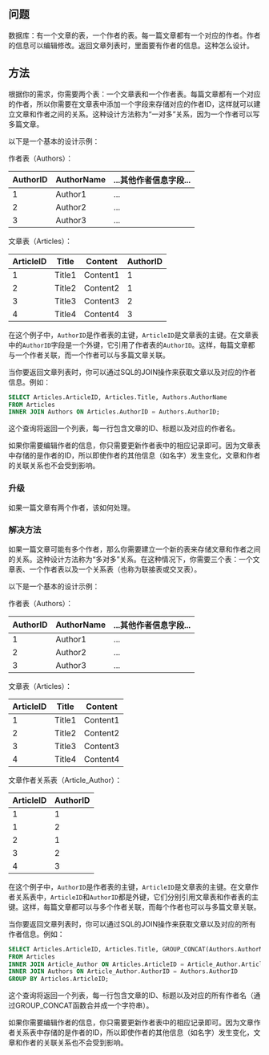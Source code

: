 ## 问题

数据库：有一个文章的表，一个作者的表。每一篇文章都有一个对应的作者。作者的信息可以编辑修改。返回文章列表时，里面要有作者的信息。这种怎么设计。

## 方法

根据你的需求，你需要两个表：一个文章表和一个作者表。每篇文章都有一个对应的作者，所以你需要在文章表中添加一个字段来存储对应的作者ID，这样就可以建立文章和作者之间的关系。这种设计方法称为“一对多”关系，因为一个作者可以写多篇文章。

以下是一个基本的设计示例：

作者表（Authors）：

| AuthorID | AuthorName | ...其他作者信息字段... |
| -------- | ---------- | ---------------------- |
| 1        | Author1    | ...                    |
| 2        | Author2    | ...                    |
| 3        | Author3    | ...                    |

文章表（Articles）：

| ArticleID | Title  | Content  | AuthorID |
| --------- | ------ | -------- | -------- |
| 1         | Title1 | Content1 | 1        |
| 2         | Title2 | Content2 | 1        |
| 3         | Title3 | Content3 | 2        |
| 4         | Title4 | Content4 | 3        |

在这个例子中，`AuthorID`是作者表的主键，`ArticleID`是文章表的主键。在文章表中的`AuthorID`字段是一个外键，它引用了作者表的`AuthorID`。这样，每篇文章都与一个作者关联，而一个作者可以与多篇文章关联。

当你要返回文章列表时，你可以通过SQL的JOIN操作来获取文章以及对应的作者信息。例如：

```sql
SELECT Articles.ArticleID, Articles.Title, Authors.AuthorName
FROM Articles
INNER JOIN Authors ON Articles.AuthorID = Authors.AuthorID;
```

这个查询将返回一个列表，每一行包含文章的ID、标题以及对应的作者名。

如果你需要编辑作者的信息，你只需要更新作者表中的相应记录即可。因为文章表中存储的是作者的ID，所以即使作者的其他信息（如名字）发生变化，文章和作者的关联关系也不会受到影响。

### 升级

如果一篇文章有两个作者，该如何处理。

### 解决方法

如果一篇文章可能有多个作者，那么你需要建立一个新的表来存储文章和作者之间的关系。这种设计方法称为“多对多”关系。在这种情况下，你需要三个表：一个文章表、一个作者表以及一个关系表（也称为联接表或交叉表）。

以下是一个基本的设计示例：

作者表（Authors）：

| AuthorID | AuthorName | ...其他作者信息字段... |
| -------- | ---------- | ---------------------- |
| 1        | Author1    | ...                    |
| 2        | Author2    | ...                    |
| 3        | Author3    | ...                    |

文章表（Articles）：

| ArticleID | Title  | Content  |
| --------- | ------ | -------- |
| 1         | Title1 | Content1 |
| 2         | Title2 | Content2 |
| 3         | Title3 | Content3 |
| 4         | Title4 | Content4 |

文章作者关系表（Article_Author）：

| ArticleID | AuthorID |
| --------- | -------- |
| 1         | 1        |
| 1         | 2        |
| 2         | 1        |
| 3         | 2        |
| 4         | 3        |

在这个例子中，`AuthorID`是作者表的主键，`ArticleID`是文章表的主键。在文章作者关系表中，`ArticleID`和`AuthorID`都是外键，它们分别引用文章表和作者表的主键。这样，每篇文章都可以与多个作者关联，而每个作者也可以与多篇文章关联。

当你要返回文章列表时，你可以通过SQL的JOIN操作来获取文章以及对应的所有作者信息。例如：

```sql
SELECT Articles.ArticleID, Articles.Title, GROUP_CONCAT(Authors.AuthorName) as AuthorNames
FROM Articles
INNER JOIN Article_Author ON Articles.ArticleID = Article_Author.ArticleID
INNER JOIN Authors ON Article_Author.AuthorID = Authors.AuthorID
GROUP BY Articles.ArticleID;
```

这个查询将返回一个列表，每一行包含文章的ID、标题以及对应的所有作者名（通过GROUP_CONCAT函数合并成一个字符串）。

如果你需要编辑作者的信息，你只需要更新作者表中的相应记录即可。因为文章作者关系表中存储的是作者的ID，所以即使作者的其他信息（如名字）发生变化，文章和作者的关联关系也不会受到影响。